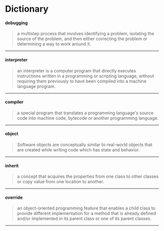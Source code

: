 # Dictionary

#### debugging
> a multistep process that involves identifying a problem, isolating the source of the problem, and then either correcting the problem or determining a way to work around it.

----

#### interpreter
> an interpreter is a computer program that directly executes instructions written in a programming or scripting language, without requiring them previously to have been compiled into a machine language program.

----

#### compiler
> a special program that translates a programming language's source code into machine code, bytecode or another programming language.

----

#### object 
> Software objects are conceptually similar to real-world objects that are created while writing code which has state and behavior.

----

#### inherit
> a concept that acquires the properties from one class to other classes or copy value from one location to another.

----


#### override
> an object-oriented programming feature that enables a child class to provide different implementation for a method that is already defined and/or implemented in its parent class or one of its parent classes.

----